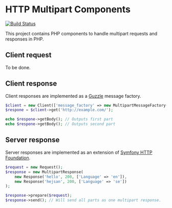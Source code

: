 HTTP Multipart Components
=========================

[![Build Status](https://travis-ci.org/dickolsson/http-multipart.svg?branch=1.0)](https://travis-ci.org/dickolsson/http-multipart)

This project contains PHP components to handle multipart requests and responses in PHP.

## Client request

To be done.

## Client response

Client responses are implemented as a [Guzzle](http://guzzlephp.org/) message factory.

```php
$client = new Client(['message_factory' => new MultipartMessageFactory()]);
$respone = $client->get('http://example.com/');

echo $respone->getBody(); // Outputs first part
echo $respone->getBody(); // Outputs second part
```


## Server response

Server responses are implemented as an extension of
[Symfony HTTP Foundation](http://symfony.com/components/HttpFoundation).

```php
$request = new Request();
$response = new MultipartResponse(
    new Response('hello', 200, ['Language' => 'en']),
    new Response('hejsan', 200, ['Language' => 'se'])
);

$response->prepare($request);
$response->send(); // Will send all parts as one multipart response.
```
